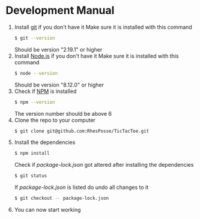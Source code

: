 # Development Manual
1. Install [git](https://git-scm.com/downloads) if you don't have it
    Make sure it is installed with this command
    ```sh
    $ git --version
    ```
    Should be version "2.19.1" or higher
2. Install [Node.js](https://nodejs.org/en/) if you don't have it
    Make sure it is installed with this command
    ```sh
    $ node --version
    ```
    Should be version "8.12.0" or higher
3. Check if [NPM](https://www.npmjs.com/get-npm) is installed
    ```sh
    $ npm --version
    ```
    The version number should be above 6
3. Clone the repo to your computer
    ```sh
    $ git clone git@github.com:RhesPosse/TicTacToe.git
    ```
4. Install the dependencies
    ```sh
    $ npm install
    ```
    Check if *package-lock.json* got altered after installing the dependencies
    ```sh
    $ git status
    ```
    If *package-lock.json* is listed do undo all changes to it
    ```sh
    $ git checkout -- package-lock.json
    ```
5. You can now start working
